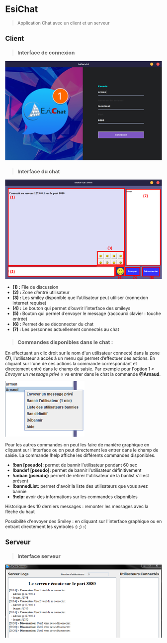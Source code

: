 # EsiChat 

> Application Chat avec un client et un serveur

## Client 

> ### Interface de connexion
![client interface connexion](https://github.com/armen953/EsiChat/blob/master/ChatClient/src/assets/gitEsichatClient.PNG)

> ### Interface du chat
![client interface chat](https://raw.githubusercontent.com/armen953/EsiChat/master/ChatClient/src/assets/gitPresentationInterface.PNG)

* **(1) :** File de discussion
* **(2) :** Zone d’entré utilisateur
* **(3) :** Les smiley disponible que l’utilisateur peut utiliser (connexion internet requise)
* **(4) :** Le bouton qui permet d’ouvrir l’interface des smileys
* **(5) :** Bouton qui permet d’envoyer le message (raccourci clavier : touche entrée)
* **(6) :** Permet de se déconnecter du chat
* **(7) :** Les personnes actuellement connectés au chat

> ### Commandes disponibles dans le chat :

En effectuant un clic droit sur le nom d'un utilisateur connecté dans la zone **(7)**, l'utilisateur a accès à un menu qui permet d’effectuer des actions. En cliquant sur l'une de ces actions la commande correspondant et directement entré dans le champ de saisie. Par exemple pour l'option 1 « *Envoyer un message privé* » va entrer dans le chat la commande **@Arnaud**. 

![Menu utilisateur](https://raw.githubusercontent.com/armen953/EsiChat/master/ChatClient/src/assets/gitUserMenu.PNG)

Pour les autres commandes on peut les faire de manière graphique en cliquant sur l'interface ou on peut directement les entrer dans le champ de saisie. La commande !help affiche les différents commandes disponibles.

* **!ban [pseudo]:** permet de bannir l'utilisateur pendant 60 sec
* **!bandef [pseudo]:** permet de bannir l'utilisateur définitivement
* **!unban [pseudo]:** permet de retirer l'utilisateur de la banlist s'il est présent
* **!bannedList:** permet d'avoir la liste des utilisateurs que vous avez bannie
* **!help:** avoir des informations sur les commandes disponibles

Historique des 10 derniers messages : remonter les messages avec la flèche du haut

Possibilité d'envoyer des Smiley : en cliquant sur l'interface graphique ou en entrant directement les symboles :) ;) :(

## Serveur

> ### Interface serveur
![client interface chat](https://github.com/armen953/EsiChat/blob/master/ChatServeur/src/assets/gitServeur.PNG)
